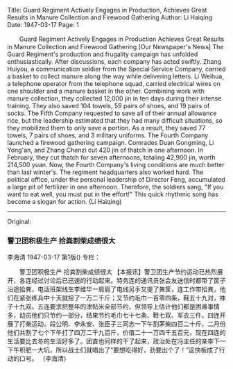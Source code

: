 Title: Guard Regiment Actively Engages in Production, Achieves Great Results in Manure Collection and Firewood Gathering
Author: Li Haiqing
Date: 1947-03-17
Page: 1

　　Guard Regiment Actively Engages in Production
    Achieves Great Results in Manure Collection and Firewood Gathering
    [Our Newspaper's News] The Guard Regiment's production and frugality campaign has unfolded enthusiastically. After discussions, each company has acted swiftly. Zhang Huiyou, a communication soldier from the Special Service Company, carried a basket to collect manure along the way while delivering letters. Li Weihua, a telephone operator from the telephone squad, carried electrical wires on one shoulder and a manure basket in the other. Combining work with manure collection, they collected 12,000 jin in ten days during their intense training. They also saved 104 towels, 59 pairs of shoes, and 19 pairs of socks. The Fifth Company requested to save all of their annual allowance rice, but the leadership estimated that they had many difficult situations, so they mobilized them to only save a portion. As a result, they saved 77 towels, 7 pairs of shoes, and 3 military uniforms. The Fourth Company launched a firewood gathering campaign. Comrades Duan Gongming, Li Yong'an, and Zhang Chenzi cut 420 jin of thatch in one afternoon. In February, they cut thatch for seven afternoons, totaling 42,900 jin, worth 214,500 yuan. Now, the Fourth Company's living conditions are much better than last winter's. The regiment headquarters also worked hard. The political office, under the personal leadership of Director Feng, accumulated a large pit of fertilizer in one afternoon. Therefore, the soldiers sang, "If you want to eat well, you must put in the effort!" This quick rhythmic song has become a slogan for action.
            (Li Haiqing)



<hr /> 

Original: 


### 警卫团积极生产  拾粪割柴成绩很大
李海清
1947-03-17
第1版()
专栏：

　　警卫团积极生产
    拾粪割柴成绩很大
    【本报讯】警卫团生产节约运动已热烈展开，各连经过讨论后已迅速的行动起来。特务连的通讯员张会友送信时都带了筐子沿途拾粪，电话班架线生李维华一肩肩了电线另手又提了粪筐，连工作带拾粪，他们在紧张练兵中十天就拾了一万二千斤；又节约毛巾一百零四条，鞋五十九对，袜子十九双。五连要求把整年的津贴米全部节约，但领导上估计他们都是困难事情多，动员他们只节约一部分，结果节约毛巾七十七条、鞋七双、军衣三件。四连开展了打柴运动，段公明、李永安、张臣子三同志一下午割茅柴四百二十斤，二月份他们共割了七个下午打了四万二千九百斤，价值二十一万四千五百元，现在四连的生活要比去冬的生活好多了。团直也同样的干了起来，政治处在冯主任的亲率下一下午积肥一大坑，所以战士们就唱出了“要想吃得好，劲要出个了！”这快板成了行动的口号。
            （李海清）
